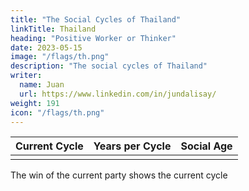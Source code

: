 ```yaml
---
title: "The Social Cycles of Thailand"
linkTitle: Thailand
heading: "Positive Worker or Thinker"
date: 2023-05-15
image: "/flags/th.png"
description: "The social cycles of Thailand"
writer:
  name: Juan
  url: https://www.linkedin.com/in/jundalisay/
weight: 191
icon: "/flags/th.png"
---
```



Current Cycle | Years per Cycle | Social Age
--- | --- | ---
  |  | 


The win of the current party shows the current cycle